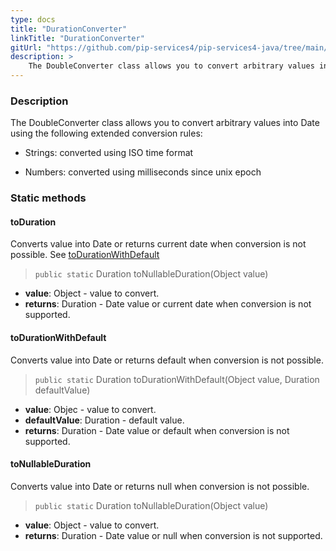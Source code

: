 ```yaml
---
type: docs
title: "DurationConverter"
linkTitle: "DurationConverter"
gitUrl: "https://github.com/pip-services4/pip-services4-java/tree/main/pip-services4-commons-java"
description: > 
    The DoubleConverter class allows you to convert arbitrary values into duration using extended conversion rules.
---
```


### Description

The DoubleConverter class allows you to convert arbitrary values into Date using the following extended conversion rules:

- Strings: converted using ISO time format

- Numbers: converted using milliseconds since unix epoch

### Static methods

#### toDuration
Converts value into Date or returns current date when conversion is not possible.
See [toDurationWithDefault](#todurationwithdefault)

> `public static` Duration toNullableDuration(Object value)

- **value**: Object - value to convert.
- **returns**: Duration - Date value or current date when conversion is not supported.

#### toDurationWithDefault
Converts value into Date or returns default when conversion is not possible.

> `public static` Duration toDurationWithDefault(Object value, Duration defaultValue)

- **value**: Objec - value to convert.
- **defaultValue**: Duration - default value.
- **returns**: Duration - Date value or default when conversion is not supported.

#### toNullableDuration
Converts value into Date or returns null when conversion is not possible.

> `public static` Duration toNullableDuration(Object value)

- **value**: Object - value to convert.
- **returns**: Duration - Date value or null when conversion is not supported.

